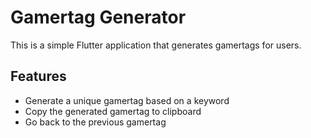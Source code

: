 # Gamertag Generator

This is a simple Flutter application that generates gamertags for users.

## Features

- Generate a unique gamertag based on a keyword
- Copy the generated gamertag to clipboard
- Go back to the previous gamertag

